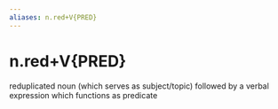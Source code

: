 ```yaml
---
aliases: n.red+V{PRED}
---
```

# n.red+V{PRED}

reduplicated noun (which serves as subject/topic) followed by a verbal expression which functions as predicate